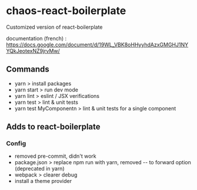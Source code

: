 # chaos-react-boilerplate
Customized version of react-boilerplate

documentation (french) : https://docs.google.com/document/d/19WL_VBK8oHHyyhdAzxGMGHJ1NYYQkJeotexNZ9jrvMw/

## Commands

- yarn > install packages
- yarn start > run dev mode
- yarn lint > eslint / JSX verifications
- yarn test > lint & unit tests
- yarn test MyComponentn > lint & unit tests for a single component

## Adds to react-boilerplate

### Config

- removed pre-commit, didn't work
- package.json > replace npm run with yarn, removed -- to forward option (deprecated in yarn)
- webpack > clearer debug
- install a theme provider